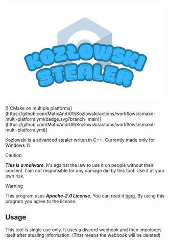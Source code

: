 <p align="center"><img src="Kozłowski.png" alt="logo"></p>
[![CMake on multiple platforms](https://github.com/MatixAndr09/Kozlowski/actions/workflows/cmake-multi-platform.yml/badge.svg?branch=main)](https://github.com/MatixAndr09/Kozlowski/actions/workflows/cmake-multi-platform.yml)]

Kozłowski is a advanced stealer writen in C++. Currently made only for Windows 11

> [!CAUTION]
> ***This is a malware***. It's against the law to use it on people without their consent. I'am not responsible for any damage did by this tool. Use it at your own risk.

> [!WARNING]
> This program uses ***Apache-2.0 License***. You can read it [here](LICENSE). By using this program you agree to the license.

## Usage

This tool is single use only. It uses a discord webhook and then impolodes itself after stealing information. (That means the webhook will be deleted)
